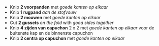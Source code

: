 - Knip **2 voorpanden** met _goede kanten op elkaar_
- Knip **1 rugpand** _aan de stofvouw_
- Knip **2 mouwen** met _goede kanten op elkaar_
- Cut **2 gussets** _on the fold_ with _good sides together_
- Knip **4 zijden van capuchon** 2 x 2 met _goede kanten op elkaar_ voor de buitenste kap en de binnenste capuchon
- Knip **2 centra op capuchon** met _goede kanten op elkaar_
